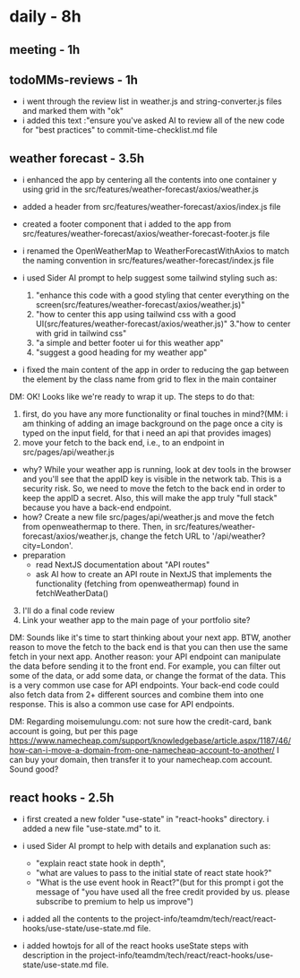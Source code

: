 # daily - 8h

## meeting - 1h

## todoMMs-reviews - 1h
* i went through the review list in weather.js and string-converter.js files and marked them with "ok"
* i added this text :"ensure you've asked AI to review all of the new code for "best practices" to commit-time-checklist.md file

## weather forecast - 3.5h
* i enhanced the app by centering all the contents into one container y using grid in the src/features/weather-forecast/axios/weather.js
* added a header from src/features/weather-forecast/axios/index.js file
* created a footer component that i added to the app from src/features/weather-forecast/axios/weather-forecast-footer.js file
*  i renamed the OpenWeatherMap to WeatherForecastWithAxios to match the naming convention in src/features/weather-forecast/index.js file
*  i used Sider AI prompt to help suggest some tailwind styling such as:
   1. "enhance this code with a good styling that center everything on the screen(src/features/weather-forecast/axios/weather.js)"
   2. "how to center this app using tailwind css with a good UI(src/features/weather-forecast/axios/weather.js)"
   3."how to center with grid in tailwind css"
   4. "a simple and better footer ui for this weather app"
   5. "suggest a good heading for my weather app"

* i fixed the main content of the app in order to reducing the gap between the element by the class name from grid to flex in the main container

DM: 
OK! Looks like we're ready to wrap it up. The steps to do that:
1) first, do you have any more functionality or final touches in mind?(MM: i am thinking of adding an image background on the page once a city is typed on the input field, for that i need an api that provides images)
2) move your fetch to the back end, i.e., to an endpoint in src/pages/api/weather.js
  * why? While your weather app is running, look at dev tools in the browser and you'll see that the appID key is visible in the network tab. This is a security risk. So, we need to move the fetch to the back end in order to keep the appID a secret. Also, this will make the app truly "full stack" because you have a back-end endpoint.
  * how? Create a new file src/pages/api/weather.js and move the fetch from openweathermap to there. Then, in src/features/weather-forecast/axios/weather.js, change the fetch URL to '/api/weather?city=London'.
  * preparation
    * read NextJS documentation about "API routes"
    * ask AI how to create an API route in NextJS that implements the functionality (fetching from openweathermap) found in fetchWeatherData()
3) I'll do a final code review
4) Link your weather app to the main page of your portfolio site?

DM:
Sounds like it's time to start thinking about your next app.
BTW, another reason to move the fetch to the back end is that you can then use the same fetch in your next app. Another reason: your API endpoint can manipulate the data before sending it to the front end. For example, you can filter out some of the data, or add some data, or change the format of the data. This is a very common use case for API endpoints. Your back-end code could also fetch data from 2+ different sources and combine them into one response. This is also a common use case for API endpoints. 

DM:
Regarding moisemulungu.com: not sure how the credit-card, bank account is going, but per this page
https://www.namecheap.com/support/knowledgebase/article.aspx/1187/46/how-can-i-move-a-domain-from-one-namecheap-account-to-another/
I can buy your domain, then transfer it to your namecheap.com account. Sound good?

## react hooks - 2.5h
* i first created a new folder "use-state" in "react-hooks" directory. i added a new file "use-state.md" to it.
* i used Sider AI prompt to help with details and explanation such as:
  * "explain react state hook in depth", 
  * "what are values to pass to the initial state of react state hook?" 
  * "What is the use event hook in React?"(but for this prompt i got the message of "you have used all the free credit provided by us. please subscribe to premium to help us improve")

* i added all the contents to the project-info/teamdm/tech/react/react-hooks/use-state/use-state.md file.
* i added howtojs for all of the react hooks useState steps with description in the project-info/teamdm/tech/react/react-hooks/use-state/use-state.md file.